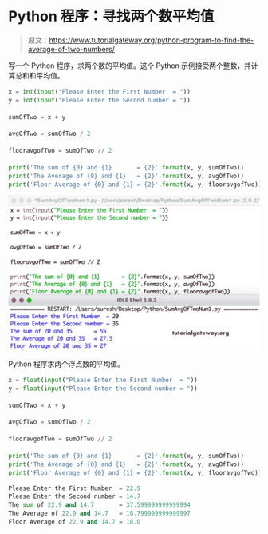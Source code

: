 # Python 程序：寻找两个数平均值

> 原文：<https://www.tutorialgateway.org/python-program-to-find-the-average-of-two-numbers/>

写一个 Python 程序，求两个数的平均值。这个 Python 示例接受两个整数，并计算总和和平均值。

```py
x = int(input("Please Enter the First Number  = "))
y = int(input("Please Enter the Second number = "))

sumOfTwo = x + y

avgOfTwo = sumOfTwo / 2

flooravgofTwo = sumOfTwo // 2

print('The sum of {0} and {1}       = {2}'.format(x, y, sumOfTwo))
print('The Average of {0} and {1}   = {2}'.format(x, y, avgOfTwo))
print('Floor Average of {0} and {1} = {2}'.format(x, y, flooravgofTwo))
```

![Python Program to Find the Average Of Two Numbers](img/3aeb01aebe26f6710faa8c59bf75b821.png)

Python 程序求两个浮点数的平均值。

```py
x = float(input("Please Enter the First Number  = "))
y = float(input("Please Enter the Second number = "))

sumOfTwo = x + y

avgOfTwo = sumOfTwo / 2

flooravgofTwo = sumOfTwo // 2

print('The sum of {0} and {1}       = {2}'.format(x, y, sumOfTwo))
print('The Average of {0} and {1}   = {2}'.format(x, y, avgOfTwo))
print('Floor Average of {0} and {1} = {2}'.format(x, y, flooravgofTwo))
```

```py
Please Enter the First Number  = 22.9
Please Enter the Second number = 14.7
The sum of 22.9 and 14.7       = 37.599999999999994
The Average of 22.9 and 14.7   = 18.799999999999997
Floor Average of 22.9 and 14.7 = 18.0
```